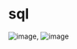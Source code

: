 # sql
![image](https://github.com/sabhishek07/sql/assets/70909623/25cd2ed9-d9b2-48c3-b4ca-25dbc363fb40), ![image](https://github.com/sabhishek07/sql/assets/70909623/ee7c22c0-aa3f-45ee-a021-2b5e9b00e7ba)

